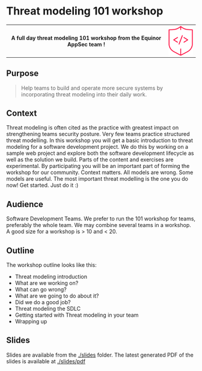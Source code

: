<!-- markdownlint-disable MD033 -->

# Threat modeling 101 workshop

<table style="border: 0px">
    <tr>
        <th>A full day threat modeling 101 workshop from the Equinor AppSec team !
        </th>
        <th><img src="./slides/content/images/appsec-icon_100.png" style="margin-left: auto; margin-right:auto; vertical-align: middle; display: block">
        </th>
    </tr>
</table>

## Purpose

>Help teams to build and operate more secure systems by incorporating threat modeling into their daily work.

## Context

Threat modeling is often cited as the practice with greatest impact on strengthening teams security posture. Very few teams practice structured threat modelling. In this workshop you will get a basic introduction to threat modeling for a software development project. We do this by working on a sample web project and explore both the software development lifecycle as well as the solution we build. Parts of the content and exercises are experimental. By participating you will be an important part of forming the workshop for our community. Context matters. All models are wrong. Some models are useful. The most important threat modelling is the one you do now! Get started. Just do it :)

## Audience

Software Development Teams. We prefer to run the 101 workshop for teams, preferably the whole team. We may combine several teams in a workshop. A good size for a workshop is > 10 and < 20.

## Outline

The workshop outline looks like this:

- Threat modeling introduction
- What are we working on?
- What can go wrong?
- What are we going to do about it?
- Did we do a good job?
- Threat modeling the SDLC
- Getting started with Threat modeling in your team
- Wrapping up

## Slides

Slides are available from the [./slides](./slides/README.md) folder. The latest generated PDF of the slides is available at [./slides/pdf](./slides/pdf/appsec-threat-modeling-101-slides.pdf)

